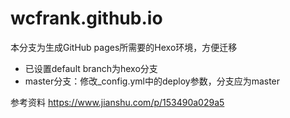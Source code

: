 # wcfrank.github.io
本分支为生成GitHub pages所需要的Hexo环境，方便迁移

- 已设置default branch为hexo分支
- master分支：修改_config.yml中的deploy参数，分支应为master

参考资料
https://www.jianshu.com/p/153490a029a5

